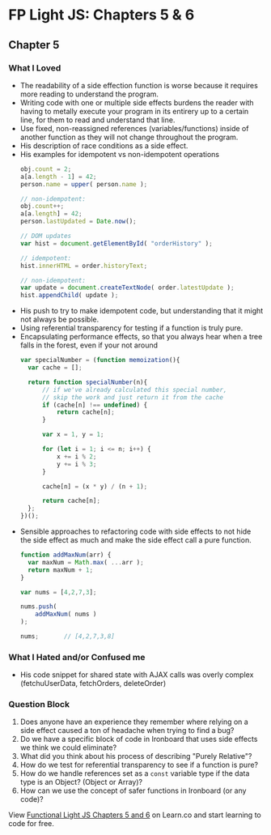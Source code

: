 # FP Light JS: Chapters 5 & 6

## Chapter 5

### What I Loved

- The readability of a side effection function is worse because it requires more reading to understand the program.
- Writing code with one or multiple side effects burdens the reader with having to metally execute your program in its entirery up to a certain line, for them to read and understand that line.
- Use fixed, non-reassigned references (variables/functions) inside of another function as they will not change throughout the program.
- His description of race conditions as a side effect.
- His examples for idempotent vs non-idempotent operations
  ```javascript
  obj.count = 2;
  a[a.length - 1] = 42;
  person.name = upper( person.name );

  // non-idempotent:
  obj.count++;
  a[a.length] = 42;
  person.lastUpdated = Date.now();

  // DOM updates
  var hist = document.getElementById( "orderHistory" );

  // idempotent:
  hist.innerHTML = order.historyText;

  // non-idempotent:
  var update = document.createTextNode( order.latestUpdate );
  hist.appendChild( update );
  ```
- His push to try to make idempotent code, but understanding that it might not always be possible.
- Using referential transparency for testing if a function is truly pure.
- Encapsulating performance effects, so that you always hear when a tree falls in the forest, even if your not around
  ```javascript
  var specialNumber = (function memoization(){
    var cache = [];

    return function specialNumber(n){
        // if we've already calculated this special number,
        // skip the work and just return it from the cache
        if (cache[n] !== undefined) {
            return cache[n];
        }

        var x = 1, y = 1;

        for (let i = 1; i <= n; i++) {
            x += i % 2;
            y += i % 3;
        }

        cache[n] = (x * y) / (n + 1);

        return cache[n];
    };
  })();
  ```
- Sensible approaches to refactoring code with side effects to not hide the side effect as much and make the side effect call a pure function.
  ```javascript
  function addMaxNum(arr) {
    var maxNum = Math.max( ...arr );
    return maxNum + 1;
  }

  var nums = [4,2,7,3];

  nums.push(
      addMaxNum( nums )
  );

  nums;       // [4,2,7,3,8]
  ```

### What I Hated and/or Confused me

- His code snippet for shared state with AJAX calls was overly complex (fetchuUserData, fetchOrders, deleteOrder)

### Question Block

1. Does anyone have an experience they remember where relying on a side effect caused a ton of headache when trying to find a bug?
2. Do we have a specific block of code in Ironboard that uses side effects we think we could eliminate?
3. What did you think about his process of describing "Purely Relative"?
4. How do we test for referential transparency to see if a function is pure?
5. How do we handle references set as a `const` variable type if the data type is an Object? (Object or Array)?
6. How can we use the concept of safer functions in Ironboard (or any code)?

<p class='util--hide'>View <a href='https://learn.co/lessons/functional-light-js-chapters-5-and-6'>Functional Light JS Chapters 5 and 6</a> on Learn.co and start learning to code for free.</p>
